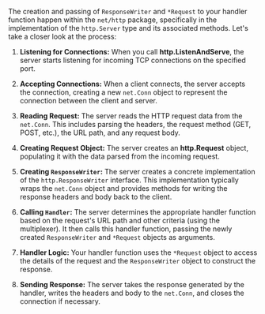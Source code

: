 The creation and passing of `ResponseWriter` and ``*Request`` to your handler function happen within the `net/http` package, specifically in the implementation of the `http.Server` type and its associated methods. Let's take a closer look at the process:

1. **Listening for Connections:** When you call **http.ListenAndServe**, the server starts listening for incoming TCP connections on the specified port.

2. **Accepting Connections:** When a client connects, the server accepts the connection, creating a new `net.Conn` object to represent the connection between the client and server.

3. **Reading Request:** The server reads the HTTP request data from the `net.Conn`. This includes parsing the headers, the request method (GET, POST, etc.), the URL path, and any request body.

4. **Creating Request Object:** The server creates an **http.Request** object, populating it with the data parsed from the incoming request.

5. **Creating `ResponseWriter`:** The server creates a concrete implementation of the `http.ResponseWriter` interface. This implementation typically wraps the `net.Conn` object and provides methods for writing the response headers and body back to the client.

6. **Calling `Handler`:** The server determines the appropriate handler function based on the request's URL path and other criteria (using the multiplexer). It then calls this handler function, passing the newly created `ResponseWriter` and `*Request` objects as arguments.

7. **Handler Logic:** Your handler function uses the `*Request` object to access the details of the request and the `ResponseWriter` object to construct the response.

8. **Sending Response:** The server takes the response generated by the handler, writes the headers and body to the `net.Conn`, and closes the connection if necessary.